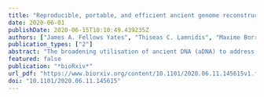```yaml
---
title: "Reproducible, portable, and efficient ancient genome reconstruction with nf-core/eager"
date: 2020-06-01
publishDate: 2020-06-15T10:10:49.439235Z
authors: ["James A. Fellows Yates", "Thiseas C. Lamnidis", "Maxime Borry", "Aida Andrades Valtueña", "Zandra Fagernäs", "Stephen Clayton", "Maxime U. Garcia", "Judith Neukamm", "Alexander Peltzer"]
publication_types: ["2"]
abstract: "The broadening utilisation of ancient DNA (aDNA) to address archaeological, palaeontological, and biological questions is resulting in a rising diversity in the size of laboratories and scale of analyses being performed. In the context of this heterogeneous landscape, we present nf-core/eager, an advanced and entirely redesigned pipeline for the analysis of ancient genomic data. nf-core/eager builds on existing ideas and concepts introduced in the original EAGER pipeline, and improves various aspects of the analysis procedure by employing computational frameworks such as Nextfow and nf-core. The pipeline aims to address three main themes: accessibility and adaptability to different research groups and their computing configurations, reproducibility to ensure robust analytical standards in the field, and updating the EAGER pipeline to the latest routine ancient genomic practises. This new version of EAGER has been developed within the nf-core initiative, to ensure high quality software development and maintenance support; contributing to a long-term lifecycle for the pipeline. nf-core/eager will assist in ensuring that ancient DNA sequencing data can be used by a diverse range of research groups and fields.textless/ptextgreater"
featured: false
publication: "*bioRxiv*"
url_pdf: "https://www.biorxiv.org/content/10.1101/2020.06.11.145615v1.full.pdf"
doi: "10.1101/2020.06.11.145615"
---
```

